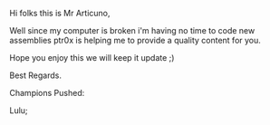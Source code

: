 Hi folks this is Mr Articuno,

Well since my computer is broken i'm having no time to code new assemblies ptr0x is helping me to provide a quality content for you.

Hope you enjoy this we will keep it update ;)

Best Regards.


Champions Pushed:


Lulu;